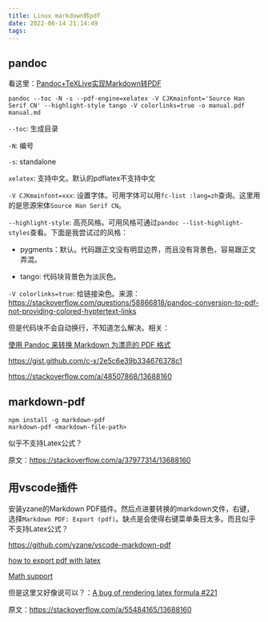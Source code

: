 ```yaml
---
title: Linux markdown转pdf
date: 2022-06-14 21:14:49
tags:
---
```


## pandoc

看这里：[Pandoc+TeXLive实现Markdown转PDF](https://www.jianshu.com/p/1d02fc5121c2)

```shell
pandoc --toc -N -s --pdf-engine=xelatex -V CJKmainfont='Source Han Serif CN' --highlight-style tango -V colorlinks=true -o manual.pdf manual.md
```

`--toc`: 生成目录

`-N`: 编号

`-s`: standalone

`xelatex`: 支持中文。默认的pdflatex不支持中文

`-V CJKmainfont=xxx`: 设置字体。可用字体可以用`fc-list :lang=zh`查询。这里用的是思源宋体`Source Han Serif CN`。

`--highlight-style`: 高亮风格。可用风格可通过`pandoc --list-highlight-styles`查看。下面是我尝试过的风格：

- pygments：默认。代码跟正文没有明显边界，而且没有背景色，容易跟正文弄混。

- tango: 代码块背景色为淡灰色。

`-V colorlinks=true`: 给链接染色。来源：<https://stackoverflow.com/questions/58866818/pandoc-conversion-to-pdf-not-providing-colored-hyptertext-links>

但是代码块不会自动换行，不知道怎么解决。相关：

[使用 Pandoc 来转换 Markdown 为漂亮的 PDF 格式](https://blog.csdn.net/u013019701/article/details/119512493)

<https://gist.github.com/c-x/2e5c6e39b334676378c1>

<https://stackoverflow.com/a/48507868/13688160>

## markdown-pdf

```shell
npm install -g markdown-pdf
markdown-pdf <markdown-file-path>
```

似乎不支持Latex公式？

原文：<https://stackoverflow.com/a/37977314/13688160>

## 用vscode插件

安装yzane的Markdown PDF插件。然后点进要转换的markdown文件，右键，选择`Markdown PDF: Export (pdf)`。缺点是会使得右键菜单条目太多。而且似乎不支持Latex公式？

<https://github.com/yzane/vscode-markdown-pdf>

[how to export pdf with latex](https://github.com/yzane/vscode-markdown-pdf/issues/21)

[Math support](https://github.com/yzane/vscode-markdown-pdf/issues/276)

但是这里又好像说可以？：[A bug of rendering latex formula #221](https://github.com/yzane/vscode-markdown-pdf/issues/221)

原文：<https://stackoverflow.com/a/55484165/13688160>
